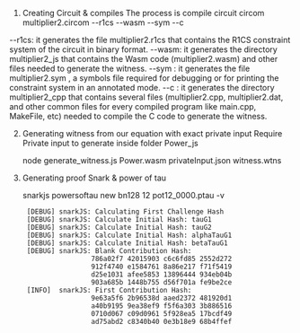 1. Creating Circuit & compiles 
The process is compile circuit
    circom multiplier2.circom --r1cs --wasm --sym --c

--r1cs: it generates the file multiplier2.r1cs that contains the R1CS constraint system of the circuit in binary format.
--wasm: it generates the directory multiplier2_js that contains the Wasm code (multiplier2.wasm) and other files needed to generate the witness.
--sym : it generates the file multiplier2.sym , a symbols file required for debugging or for printing the constraint system in an annotated mode.
--c : it generates the directory multiplier2_cpp that contains several files (multiplier2.cpp, multiplier2.dat, and other common files for every compiled program like main.cpp, MakeFile, etc) needed to compile the C code to generate the witness.

2. Generating witness from our equation with exact private input 
Require Private input to generate inside folder Power_js

    node generate_witness.js Power.wasm privateInput.json witness.wtns

3. Generating proof Snark & power of tau

    snarkjs powersoftau new bn128 12 pot12_0000.ptau -v
    
        [DEBUG] snarkJS: Calculating First Challenge Hash
        [DEBUG] snarkJS: Calculate Initial Hash: tauG1
        [DEBUG] snarkJS: Calculate Initial Hash: tauG2
        [DEBUG] snarkJS: Calculate Initial Hash: alphaTauG1
        [DEBUG] snarkJS: Calculate Initial Hash: betaTauG1
        [DEBUG] snarkJS: Blank Contribution Hash:
                        786a02f7 42015903 c6c6fd85 2552d272
                        912f4740 e1584761 8a86e217 f71f5419
                        d25e1031 afee5853 13896444 934eb04b
                        903a685b 1448b755 d56f701a fe9be2ce
        [INFO]  snarkJS: First Contribution Hash:
                        9e63a5f6 2b96538d aaed2372 481920d1
                        a40b9195 9ea38ef9 f5f6a303 3b886516
                        0710d067 c09d0961 5f928ea5 17bcdf49
                        ad75abd2 c8340b40 0e3b18e9 68b4ffef

